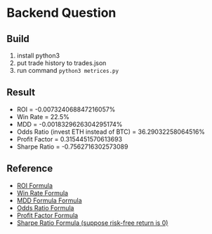 # Backend Question

## Build
1. install python3
2. put trade history to trades.json
3. run command `python3 metrices.py`

## Result
* ROI = -0.007324068847216057%
* Win Rate = 22.5%
* MDD = -0.0018329626304295174%
* Odds Ratio (invest ETH instead of BTC) = 36.29032258064516%
* Profit Factor = 0.3154451570613693
* Sharpe Ratio = -0.7562716302573089

## Reference
* [ROI Formula](https://en.wikipedia.org/wiki/Return_on_investment)
* [Win Rate Formula](https://academy.binance.com/zt/glossary/win-rate)
* [MDD Formula Formula](https://www.investopedia.com/terms/m/maximum-drawdown-mdd.asp)
* [Odds Ratio Formula](https://www.ncbi.nlm.nih.gov/pmc/articles/PMC2938757/)
* [Profit Factor Formula](https://developer.fugle.tw/blog/2022-09-16-week2-strategy-measurement/)
* [Sharpe Ratio Formula (suppose risk-free return is 0)](https://zh.wikipedia.org/zh-tw/%E5%A4%8F%E6%99%AE%E6%AF%94%E7%8E%87)